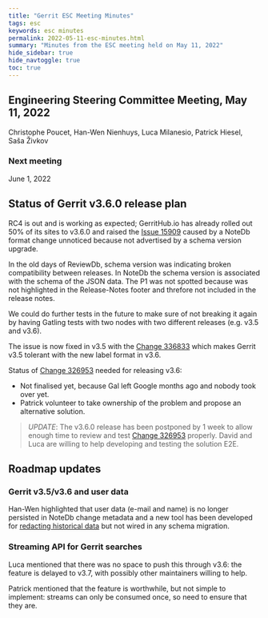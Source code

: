 ```yaml
---
title: "Gerrit ESC Meeting Minutes"
tags: esc
keywords: esc minutes
permalink: 2022-05-11-esc-minutes.html
summary: "Minutes from the ESC meeting held on May 11, 2022"
hide_sidebar: true
hide_navtoggle: true
toc: true
---
```


## Engineering Steering Committee Meeting, May 11, 2022

Christophe Poucet, Han-Wen Nienhuys, Luca Milanesio, Patrick Hiesel, Saša Živkov

### Next meeting

June 1, 2022

## Status of Gerrit v3.6.0 release plan

RC4 is out and is working as expected; GerritHub.io has already rolled out 50% of
its sites to v3.6.0 and raised the [Issue 15909](https://bugs.chromium.org/p/gerrit/issues/detail?id=15909)
caused by a NoteDb format change unnoticed because not advertised by a schema
version upgrade.

In the old days of ReviewDb, schema version was indicating broken compatibility
between releases. In NoteDb the schema version is associated with the schema
of the JSON data. The P1 was not spotted because was not highlighted in the
Release-Notes footer and threfore not included in the release notes.

We could do further tests in the future to make sure of not breaking it again
by having Gatling tests with two nodes with two different releases
(e.g. v3.5 and v3.6).

The issue is now fixed in v3.5 with the [Change 336833](https://gerrit-review.googlesource.com/c/gerrit/+/336883)
which makes Gerrit v3.5 tolerant with the new label format in v3.6.

Status of [Change 326953](https://gerrit-review.googlesource.com/c/gerrit/+/326953)
needed for releasing v3.6:
- Not finalised yet, because Gal left Google months ago and nobody took over yet.
- Patrick volunteer to take ownership of the problem and propose an alternative solution.

> *UPDATE*: The v3.6.0 release has been postponed by 1 week to allow enough time to
> review and test [Change 326953](https://gerrit-review.googlesource.com/c/gerrit/+/326953)
> properly. David and Luca are willing to help developing and testing the solution E2E.

## Roadmap updates

### Gerrit v3.5/v3.6 and user data

Han-Wen highlighted that user data (e-mail and name) is no longer persisted in
NoteDb change metadata and a new tool has been developed for
[redacting historical data](https://gerrit.googlesource.com/gerrit/+/08b89f6666f4a0fe1c026629e12a5430b6950932/java/com/google/gerrit/server/notedb/CommitRewriter.java#112)
but not wired in any schema migration.

### Streaming API for Gerrit searches

Luca mentioned that there was no space to push this through v3.6: the feature is
delayed to v3.7, with possibly other maintainers willing to help.

Patrick mentioned that the feature is worthwhile, but not simple to implement:
streams can only be consumed once, so need to ensure that they are.
